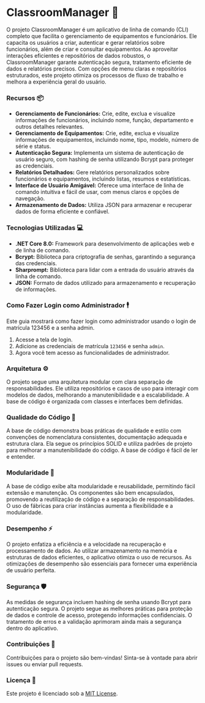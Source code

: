 # ClassroomManager 🏫
O projeto ClassroomManager é um aplicativo de linha de comando (CLI) completo que facilita o gerenciamento de equipamentos e funcionários. Ele capacita os usuários a criar, autenticar e gerar relatórios sobre funcionários, além de criar e consultar equipamentos. Ao aproveitar interações eficientes e repositórios de dados robustos, o ClassroomManager garante autenticação segura, tratamento eficiente de dados e relatórios precisos. Com opções de menu claras e repositórios estruturados, este projeto otimiza os processos de fluxo de trabalho e melhora a experiência geral do usuário.
### Recursos 📦
- **Gerenciamento de Funcionários:** Crie, edite, exclua e visualize informações de funcionários, incluindo nome, função, departamento e outros detalhes relevantes.
- **Gerenciamento de Equipamentos:** Crie, edite, exclua e visualize informações de equipamentos, incluindo nome, tipo, modelo, número de série e status.
- **Autenticação Segura:** Implementa um sistema de autenticação de usuário seguro, com hashing de senha utilizando Bcrypt para proteger as credenciais.
- **Relatórios Detalhados:** Gere relatórios personalizados sobre funcionários e equipamentos, incluindo listas, resumos e estatísticas.
- **Interface de Usuário Amigável:** Oferece uma interface de linha de comando intuitiva e fácil de usar, com menus claros e opções de navegação.
- **Armazenamento de Dados:** Utiliza JSON para armazenar e recuperar dados de forma eficiente e confiável.
### Tecnologias Utilizadas 💻
- **.NET Core 8.0:** Framework para desenvolvimento de aplicações web e de linha de comando.
- **Bcrypt:** Biblioteca para criptografia de senhas, garantindo a segurança das credenciais.
- **Sharprompt:** Biblioteca para lidar com a entrada do usuário através da linha de comando.
- **JSON:** Formato de dados utilizado para armazenamento e recuperação de informações.
### Como Fazer Login como Administrador 🕴️
Este guia mostrará como fazer login como administrador usando o login de matrícula 123456 e a senha admin.
1. Acesse a tela de login.
2. Adicione as credenciais de matrícula `123456` e senha `admin`.
3. Agora você tem acesso as funcionalidades de administrador.
### Arquitetura ⚙️
O projeto segue uma arquitetura modular com clara separação de responsabilidades. Ele utiliza repositórios e casos de uso para interagir com modelos de dados, melhorando a manutenibilidade e a escalabilidade. A base de código é organizada com classes e interfaces bem definidas.
### Qualidade do Código 🔩
A base de código demonstra boas práticas de qualidade e estilo com convenções de nomenclatura consistentes, documentação adequada e estrutura clara. Ela segue os princípios SOLID e utiliza padrões de projeto para melhorar a manutenibilidade do código. A base de código é fácil de ler e entender.
### Modularidade 🧩
A base de código exibe alta modularidade e reusabilidade, permitindo fácil extensão e manutenção. Os componentes são bem encapsulados, promovendo a reutilização de código e a separação de responsabilidades. O uso de fábricas para criar instâncias aumenta a flexibilidade e a modularidade.
### Desempenho ⚡️
O projeto enfatiza a eficiência e a velocidade na recuperação e processamento de dados. Ao utilizar armazenamento na memória e estruturas de dados eficientes, o aplicativo otimiza o uso de recursos. As otimizações de desempenho são essenciais para fornecer uma experiência de usuário perfeita.
### Segurança 🛡️
As medidas de segurança incluem hashing de senha usando Bcrypt para autenticação segura. O projeto segue as melhores práticas para proteção de dados e controle de acesso, protegendo informações confidenciais. O tratamento de erros e a validação aprimoram ainda mais a segurança dentro do aplicativo.
### Contribuições 🤝
Contribuições para o projeto são bem-vindas! Sinta-se à vontade para abrir issues ou enviar pull requests.
### Licença 📝
Este projeto é licenciado sob a [MIT License](./LICENSE).
